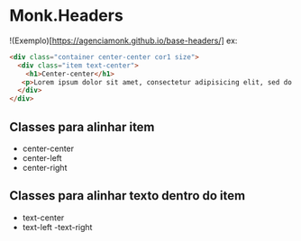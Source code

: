 # Monk.Headers
!(Exemplo)[https://agenciamonk.github.io/base-headers/]
ex:
```html
<div class="container center-center cor1 size">
  <div class="item text-center">
    <h1>Center-center</h1>
   <p>Lorem ipsum dolor sit amet, consectetur adipisicing elit, sed do eiusmod tempor incididunt ut labore et dolore magna aliqua.</p>
  </div>
</div>
```

## Classes para alinhar item
- center-center 
- center-left 
- center-right 

## Classes para alinhar texto dentro do item
- text-center
- text-left
-text-right
